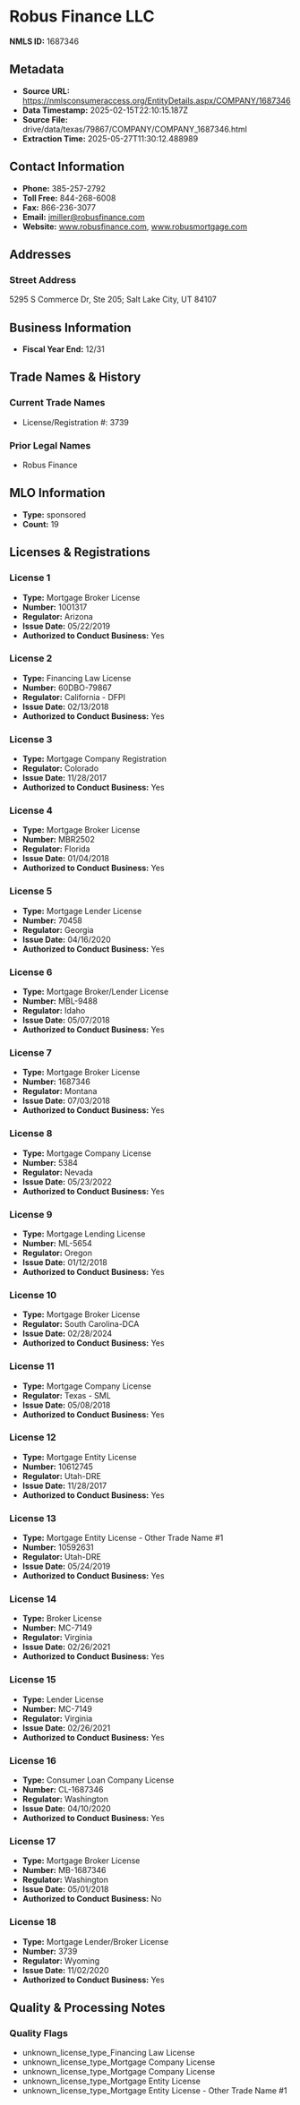 # Robus Finance LLC

**NMLS ID:** 1687346

## Metadata
- **Source URL:** https://nmlsconsumeraccess.org/EntityDetails.aspx/COMPANY/1687346
- **Data Timestamp:** 2025-02-15T22:10:15.187Z
- **Source File:** drive/data/texas/79867/COMPANY/COMPANY_1687346.html
- **Extraction Time:** 2025-05-27T11:30:12.488989

## Contact Information
- **Phone:** 385-257-2792
- **Toll Free:** 844-268-6008
- **Fax:** 866-236-3077
- **Email:** jmiller@robusfinance.com
- **Website:** www.robusfinance.com, www.robusmortgage.com

## Addresses
### Street Address
5295 S Commerce Dr, Ste 205; Salt Lake City, UT 84107

## Business Information
- **Fiscal Year End:** 12/31

## Trade Names & History
### Current Trade Names
- License/Registration #: 3739

### Prior Legal Names
- Robus Finance

## MLO Information
- **Type:** sponsored
- **Count:** 19

## Licenses & Registrations

### License 1
- **Type:** Mortgage Broker License
- **Number:** 1001317
- **Regulator:** Arizona
- **Issue Date:** 05/22/2019
- **Authorized to Conduct Business:** Yes

### License 2
- **Type:** Financing Law License
- **Number:** 60DBO-79867
- **Regulator:** California - DFPI
- **Issue Date:** 02/13/2018
- **Authorized to Conduct Business:** Yes

### License 3
- **Type:** Mortgage Company Registration
- **Regulator:** Colorado
- **Issue Date:** 11/28/2017
- **Authorized to Conduct Business:** Yes

### License 4
- **Type:** Mortgage Broker License
- **Number:** MBR2502
- **Regulator:** Florida
- **Issue Date:** 01/04/2018
- **Authorized to Conduct Business:** Yes

### License 5
- **Type:** Mortgage Lender License
- **Number:** 70458
- **Regulator:** Georgia
- **Issue Date:** 04/16/2020
- **Authorized to Conduct Business:** Yes

### License 6
- **Type:** Mortgage Broker/Lender License
- **Number:** MBL-9488
- **Regulator:** Idaho
- **Issue Date:** 05/07/2018
- **Authorized to Conduct Business:** Yes

### License 7
- **Type:** Mortgage Broker License
- **Number:** 1687346
- **Regulator:** Montana
- **Issue Date:** 07/03/2018
- **Authorized to Conduct Business:** Yes

### License 8
- **Type:** Mortgage Company License
- **Number:** 5384
- **Regulator:** Nevada
- **Issue Date:** 05/23/2022
- **Authorized to Conduct Business:** Yes

### License 9
- **Type:** Mortgage Lending License
- **Number:** ML-5654
- **Regulator:** Oregon
- **Issue Date:** 01/12/2018
- **Authorized to Conduct Business:** Yes

### License 10
- **Type:** Mortgage Broker License
- **Regulator:** South Carolina-DCA
- **Issue Date:** 02/28/2024
- **Authorized to Conduct Business:** Yes

### License 11
- **Type:** Mortgage Company License
- **Regulator:** Texas - SML
- **Issue Date:** 05/08/2018
- **Authorized to Conduct Business:** Yes

### License 12
- **Type:** Mortgage Entity License
- **Number:** 10612745
- **Regulator:** Utah-DRE
- **Issue Date:** 11/28/2017
- **Authorized to Conduct Business:** Yes

### License 13
- **Type:** Mortgage Entity License - Other Trade Name #1
- **Number:** 10592631
- **Regulator:** Utah-DRE
- **Issue Date:** 05/24/2019
- **Authorized to Conduct Business:** Yes

### License 14
- **Type:** Broker License
- **Number:** MC-7149
- **Regulator:** Virginia
- **Issue Date:** 02/26/2021
- **Authorized to Conduct Business:** Yes

### License 15
- **Type:** Lender License
- **Number:** MC-7149
- **Regulator:** Virginia
- **Issue Date:** 02/26/2021
- **Authorized to Conduct Business:** Yes

### License 16
- **Type:** Consumer Loan Company License
- **Number:** CL-1687346
- **Regulator:** Washington
- **Issue Date:** 04/10/2020
- **Authorized to Conduct Business:** Yes

### License 17
- **Type:** Mortgage Broker License
- **Number:** MB-1687346
- **Regulator:** Washington
- **Issue Date:** 05/01/2018
- **Authorized to Conduct Business:** No

### License 18
- **Type:** Mortgage Lender/Broker License
- **Number:** 3739
- **Regulator:** Wyoming
- **Issue Date:** 11/02/2020
- **Authorized to Conduct Business:** Yes

## Quality & Processing Notes
### Quality Flags
- unknown_license_type_Financing Law License
- unknown_license_type_Mortgage Company License
- unknown_license_type_Mortgage Company License
- unknown_license_type_Mortgage Entity License
- unknown_license_type_Mortgage Entity License - Other Trade Name #1
